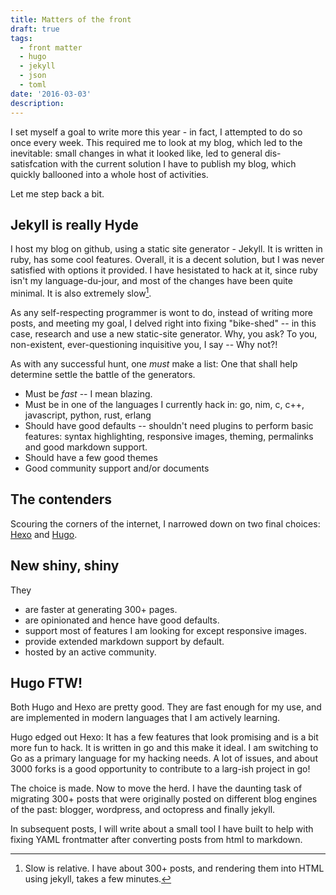 ```yaml
---
title: Matters of the front
draft: true
tags:
  - front matter
  - hugo
  - jekyll
  - json
  - toml
date: '2016-03-03'
description: 
---
```


I set myself a goal to write more this year - in fact, I attempted to do so once every week. This required me to look at my blog, which led to the inevitable: small changes in what it looked like, led to general dis-satisfcation with the current solution I have to publish my blog, which quickly ballooned into a whole host of activities.

Let me step back a bit. 

## Jekyll is really Hyde

I host my blog on github, using a static site generator - Jekyll. It is written in ruby, has some cool features. Overall, it is a decent solution, but I was never satisfied with options it provided. I have hesistated to hack at it, since ruby isn't my language-du-jour, and most of the changes have been quite minimal. It is also extremely slow[^1].

As any self-respecting programmer is wont to do, instead of writing more posts, and meeting my goal, I delved right into fixing "bike-shed" -- in this case, research and use a new static-site generator. Why, you ask? To you, non-existent, ever-questioning inquisitive you, I say -- Why not?! 

As with any successful hunt, one *must* make a list: One that shall help determine settle the battle of the generators.

   - Must be *fast* -- I mean blazing.
   - Must be in one of the languages I currently hack in: go, nim, c, c++, javascript, python, rust, erlang
   - Should have good defaults -- shouldn't need plugins to perform basic features: syntax highlighting, responsive images, theming, 
     permalinks and good markdown support.
   - Should have a few good themes
   - Good community support and/or documents

## The contenders

Scouring the corners of the internet, I narrowed down on two final choices: [Hexo](https://hexo.io/) and [Hugo](https://gohugo.io/). 

## New shiny, shiny

They 
   - are faster at generating 300+ pages.
   - are opinionated and hence have good defaults.
   - support most of features I am looking for except responsive images.
   - provide extended markdown support by default.
   - hosted by an active community.

## Hugo FTW! 

Both Hugo and Hexo are pretty good. They are fast enough for my use, and are implemented in modern languages that I am actively learning. 

Hugo edged out Hexo: It has a few features that look promising and is a bit more fun to hack. It is written in go and this make it ideal. I am switching to Go as a primary language for my hacking needs. A lot of issues, and about 3000 forks is a good opportunity to contribute to a larg-ish project in go!

The choice is made. Now to move the herd. I have the daunting task of migrating 300+ posts that were originally posted on different blog engines of the past: blogger, wordpress, and octopress and finally jekyll. 

In subsequent posts, I will write about a small tool I have built to help with fixing YAML frontmatter after converting posts from html to markdown. 

[^1]: Slow is relative. I have about 300+ posts, and rendering them into HTML using jekyll, takes a few minutes. 

